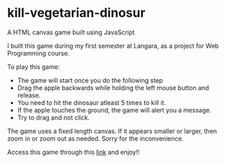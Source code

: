 # kill-vegetarian-dinosur
A HTML canvas game built using JavaScript

I built this game during my first semester at Langara, as a project for Web Programming course.

To play this game:<br/>
<ul>
  <li>The game will start once you do the following step</li>
  <li>Drag the apple backwards while holding the left mouse button and release.</li>
  <li>You need to hit the dinosaur atleast 5 times to kill it.</li>
  <li>If the apple touches the ground, the game will alert you a message.</li>
  <li>Try to drag and not click.</li>
 </ul>
  
The game uses a fixed length canvas. If it appears smaller or larger, then zoom in or zoom out as needed. Sorry for the inconvenience.

Access this game through this <a href='http://mylinux.langara.bc.ca/~j22/webprogramming-project/'>link</a> and enjoy!!
